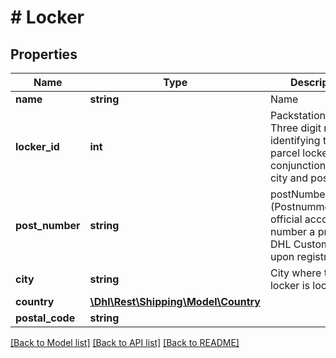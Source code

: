 # # Locker

## Properties

Name | Type | Description | Notes
------------ | ------------- | ------------- | -------------
**name** | **string** | Name | [optional]
**locker_id** | **int** | Packstationnummer. Three digit number identifying the parcel locker in conjunction with city and postal code | [optional]
**post_number** | **string** | postNumber (Postnummer) is the official account number a private DHL Customer gets upon registration. | [optional]
**city** | **string** | City where the locker is located | [optional]
**country** | [**\Dhl\Rest\Shipping\Model\Country**](Country.md) |  | [optional]
**postal_code** | **string** |  | [optional]

[[Back to Model list]](../../README.md#models) [[Back to API list]](../../README.md#endpoints) [[Back to README]](../../README.md)
